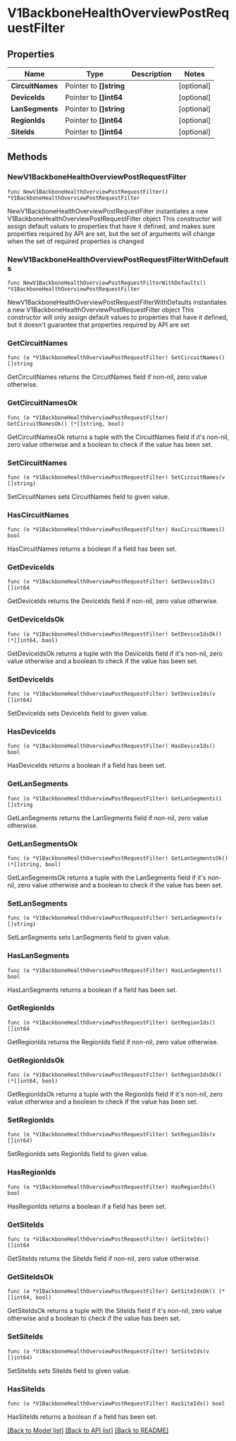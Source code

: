 # V1BackboneHealthOverviewPostRequestFilter

## Properties

Name | Type | Description | Notes
------------ | ------------- | ------------- | -------------
**CircuitNames** | Pointer to **[]string** |  | [optional] 
**DeviceIds** | Pointer to **[]int64** |  | [optional] 
**LanSegments** | Pointer to **[]string** |  | [optional] 
**RegionIds** | Pointer to **[]int64** |  | [optional] 
**SiteIds** | Pointer to **[]int64** |  | [optional] 

## Methods

### NewV1BackboneHealthOverviewPostRequestFilter

`func NewV1BackboneHealthOverviewPostRequestFilter() *V1BackboneHealthOverviewPostRequestFilter`

NewV1BackboneHealthOverviewPostRequestFilter instantiates a new V1BackboneHealthOverviewPostRequestFilter object
This constructor will assign default values to properties that have it defined,
and makes sure properties required by API are set, but the set of arguments
will change when the set of required properties is changed

### NewV1BackboneHealthOverviewPostRequestFilterWithDefaults

`func NewV1BackboneHealthOverviewPostRequestFilterWithDefaults() *V1BackboneHealthOverviewPostRequestFilter`

NewV1BackboneHealthOverviewPostRequestFilterWithDefaults instantiates a new V1BackboneHealthOverviewPostRequestFilter object
This constructor will only assign default values to properties that have it defined,
but it doesn't guarantee that properties required by API are set

### GetCircuitNames

`func (o *V1BackboneHealthOverviewPostRequestFilter) GetCircuitNames() []string`

GetCircuitNames returns the CircuitNames field if non-nil, zero value otherwise.

### GetCircuitNamesOk

`func (o *V1BackboneHealthOverviewPostRequestFilter) GetCircuitNamesOk() (*[]string, bool)`

GetCircuitNamesOk returns a tuple with the CircuitNames field if it's non-nil, zero value otherwise
and a boolean to check if the value has been set.

### SetCircuitNames

`func (o *V1BackboneHealthOverviewPostRequestFilter) SetCircuitNames(v []string)`

SetCircuitNames sets CircuitNames field to given value.

### HasCircuitNames

`func (o *V1BackboneHealthOverviewPostRequestFilter) HasCircuitNames() bool`

HasCircuitNames returns a boolean if a field has been set.

### GetDeviceIds

`func (o *V1BackboneHealthOverviewPostRequestFilter) GetDeviceIds() []int64`

GetDeviceIds returns the DeviceIds field if non-nil, zero value otherwise.

### GetDeviceIdsOk

`func (o *V1BackboneHealthOverviewPostRequestFilter) GetDeviceIdsOk() (*[]int64, bool)`

GetDeviceIdsOk returns a tuple with the DeviceIds field if it's non-nil, zero value otherwise
and a boolean to check if the value has been set.

### SetDeviceIds

`func (o *V1BackboneHealthOverviewPostRequestFilter) SetDeviceIds(v []int64)`

SetDeviceIds sets DeviceIds field to given value.

### HasDeviceIds

`func (o *V1BackboneHealthOverviewPostRequestFilter) HasDeviceIds() bool`

HasDeviceIds returns a boolean if a field has been set.

### GetLanSegments

`func (o *V1BackboneHealthOverviewPostRequestFilter) GetLanSegments() []string`

GetLanSegments returns the LanSegments field if non-nil, zero value otherwise.

### GetLanSegmentsOk

`func (o *V1BackboneHealthOverviewPostRequestFilter) GetLanSegmentsOk() (*[]string, bool)`

GetLanSegmentsOk returns a tuple with the LanSegments field if it's non-nil, zero value otherwise
and a boolean to check if the value has been set.

### SetLanSegments

`func (o *V1BackboneHealthOverviewPostRequestFilter) SetLanSegments(v []string)`

SetLanSegments sets LanSegments field to given value.

### HasLanSegments

`func (o *V1BackboneHealthOverviewPostRequestFilter) HasLanSegments() bool`

HasLanSegments returns a boolean if a field has been set.

### GetRegionIds

`func (o *V1BackboneHealthOverviewPostRequestFilter) GetRegionIds() []int64`

GetRegionIds returns the RegionIds field if non-nil, zero value otherwise.

### GetRegionIdsOk

`func (o *V1BackboneHealthOverviewPostRequestFilter) GetRegionIdsOk() (*[]int64, bool)`

GetRegionIdsOk returns a tuple with the RegionIds field if it's non-nil, zero value otherwise
and a boolean to check if the value has been set.

### SetRegionIds

`func (o *V1BackboneHealthOverviewPostRequestFilter) SetRegionIds(v []int64)`

SetRegionIds sets RegionIds field to given value.

### HasRegionIds

`func (o *V1BackboneHealthOverviewPostRequestFilter) HasRegionIds() bool`

HasRegionIds returns a boolean if a field has been set.

### GetSiteIds

`func (o *V1BackboneHealthOverviewPostRequestFilter) GetSiteIds() []int64`

GetSiteIds returns the SiteIds field if non-nil, zero value otherwise.

### GetSiteIdsOk

`func (o *V1BackboneHealthOverviewPostRequestFilter) GetSiteIdsOk() (*[]int64, bool)`

GetSiteIdsOk returns a tuple with the SiteIds field if it's non-nil, zero value otherwise
and a boolean to check if the value has been set.

### SetSiteIds

`func (o *V1BackboneHealthOverviewPostRequestFilter) SetSiteIds(v []int64)`

SetSiteIds sets SiteIds field to given value.

### HasSiteIds

`func (o *V1BackboneHealthOverviewPostRequestFilter) HasSiteIds() bool`

HasSiteIds returns a boolean if a field has been set.


[[Back to Model list]](../README.md#documentation-for-models) [[Back to API list]](../README.md#documentation-for-api-endpoints) [[Back to README]](../README.md)


